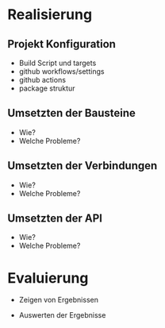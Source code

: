 # Realisierung

<!--
*   Beschreibung der Umsetzung des Lösungskonzepts
*   Darstellung der aufgetretenen Probleme sowie deren Lösung bzw. daraus resultierende Einschränkungen des Ergebnisses (falls keine Lösung)
*   Auswertung und Interpretation der Ergebnisse
*   Vergleich mit der ursprünglichen Zielsetzung (ausführlich): Was wurde erreicht, was nicht (und warum)? (inkl. Begründung/Nachweis)

geschätzer umfang ca 20%
-->

## Projekt Konfiguration
- Build Script und targets
- github workflows/settings
- github actions
- package struktur


## Umsetzten der Bausteine

- Wie?
- Welche Probleme?

## Umsetzten der Verbindungen

- Wie?
- Welche Probleme?

## Umsetzten der API

- Wie?
- Welche Probleme?

# Evaluierung 

- Zeigen von Ergebnissen

- Auswerten der Ergebnisse

  
  
  
  
  
  
  
